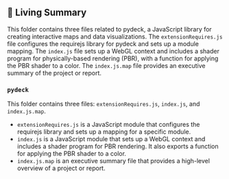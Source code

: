 

<!-- Living README Summary -->
## 🌳 Living Summary

This folder contains three files related to pydeck, a JavaScript library for creating interactive maps and data visualizations. The `extensionRequires.js` file configures the requirejs library for pydeck and sets up a module mapping. The `index.js` file sets up a WebGL context and includes a shader program for physically-based rendering (PBR), with a function for applying the PBR shader to a color. The `index.js.map` file provides an executive summary of the project or report.


### `pydeck`

This folder contains three files: `extensionRequires.js`, `index.js`, and `index.js.map`. 

- `extensionRequires.js` is a JavaScript module that configures the requirejs library and sets up a mapping for a specific module. 
- `index.js` is a JavaScript module that sets up a WebGL context and includes a shader program for PBR rendering. It also exports a function for applying the PBR shader to a color. 
- `index.js.map` is an executive summary file that provides a high-level overview of a project or report.

<!-- Living README Summary -->